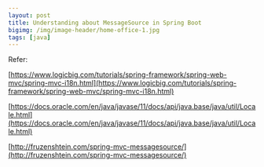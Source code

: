```yaml
---
layout: post
title: Understanding about MessageSource in Spring Boot
bigimg: /img/image-header/home-office-1.jpg
tags: [java]
---
```





Refer:

[https://www.logicbig.com/tutorials/spring-framework/spring-web-mvc/spring-mvc-i18n.html](https://www.logicbig.com/tutorials/spring-framework/spring-web-mvc/spring-mvc-i18n.html)

[https://docs.oracle.com/en/java/javase/11/docs/api/java.base/java/util/Locale.html](https://docs.oracle.com/en/java/javase/11/docs/api/java.base/java/util/Locale.html)

[http://fruzenshtein.com/spring-mvc-messagesource/](http://fruzenshtein.com/spring-mvc-messagesource/)
